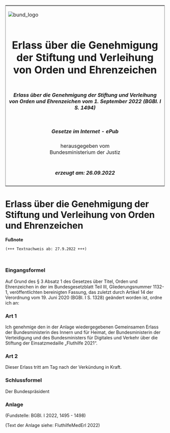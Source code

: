 <span id="DECKBLATT.html"></span>

<table border="0" frame="border" width="100%">

<tr valign="top">

<td align="left">

![bund\_logo](BfJ_2021_Web_de_de.gif)

</td>

<td align="right">

 

</td>

</tr>

<tr align="center" valign="middle">

<td colspan="2">

# Erlass über die Genehmigung der Stiftung und Verleihung von Orden und Ehrenzeichen

</td>

</tr>

<tr align="center" valign="middle">

<td colspan="2">

##### Erlass über die Genehmigung der Stiftung und Verleihung von Orden und Ehrenzeichen vom 1. September 2022 (BGBl. I S. 1494)

</td>

</tr>

<tr align="center" valign="middle">

<td colspan="2">

  
  

##### Gesetze im Internet - ePub  
  
herausgegeben vom  
Bundesministerium der Justiz

</td>

</tr>

<tr align="center" valign="bottom">

<td colspan="2">

  
  

##### erzeugt am: 26.09.2022

</td>

</tr>

</table>

<span id="BJNR149400022.html"></span>

# Erlass über die Genehmigung der Stiftung und Verleihung von Orden und Ehrenzeichen

<div>

  
**Fußnote**

<div class="jnhtml">

<div>

<div class="jurAbsatz">

  

``` 
(+++ Textnachweis ab: 27.9.2022 +++)

 
```

</div>

</div>

</div>

</div>

<span id="BJNR149400022BJNE000100000.html"></span>

### Eingangsformel  

<div>

<div class="jnhtml">

<div>

<div class="jurAbsatz">

Auf Grund des § 3 Absatz 1 des Gesetzes über Titel, Orden und
Ehrenzeichen in der im Bundesgesetzblatt Teil III, Gliederungsnummer
1132-1, veröffentlichten bereinigten Fassung, das zuletzt durch Artikel
14 der Verordnung vom 19. Juni 2020 (BGBl. I S. 1328) geändert worden
ist, ordne ich an:

</div>

</div>

</div>

</div>

<span id="BJNR149400022BJNE000200000.html"></span>

### Art 1  

<div>

<div class="jnhtml">

<div>

<div class="jurAbsatz">

Ich genehmige den in der Anlage wiedergegebenen Gemeinsamen Erlass der
Bundesministerin des Innern und für Heimat, der Bundesministerin der
Verteidigung und des Bundesministers für Digitales und Verkehr über die
Stiftung der Einsatzmedaille „Fluthilfe 2021“.

</div>

</div>

</div>

</div>

<span id="BJNR149400022BJNE000300000.html"></span>

### Art 2  

<div>

<div class="jnhtml">

<div>

<div class="jurAbsatz">

Dieser Erlass tritt am Tag nach der Verkündung in Kraft.

</div>

</div>

</div>

</div>

<span id="BJNR149400022BJNE000400000.html"></span>

### Schlussformel  

<div>

<div class="jnhtml">

<div>

<div class="jurAbsatz">

<span class="SP">Der Bundespräsident</span>

</div>

</div>

</div>

</div>

<span id="BJNR149400022BJNE000500000.html"></span>

### Anlage  

<div>

<div class="jnhtml">

<div>

<div class="jurAbsatz">

<div class="kommentar_Fundstelle">

(Fundstelle: BGBl. I 2022, 1495 - 1498)

</div>

</div>

<div class="jurAbsatz">

(Text der Anlage siehe: FluthilfeMedErl 2022)

</div>

  

<div class="jurAbsatz">

 

</div>

</div>

</div>

</div>
